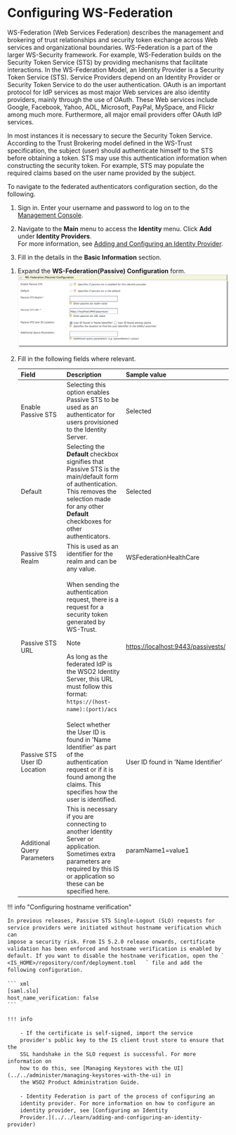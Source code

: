 # Configuring WS-Federation

WS-Federation (Web Services Federation) describes the management and
brokering of trust relationships and security token exchange across Web
services and organizational boundaries. WS-Federation is a part of the
larger WS-Security framework. For example, WS-Federation builds on the
Security Token Service (STS) by providing mechanisms that facilitate
interactions. In the WS-Federation Model, an Identity Provider is a
Security Token Service (STS). Service Providers depend on an Identity
Provider or Security Token Service to do the user authentication. OAuth
is an important protocol for IdP services as most major Web services are
also identity providers, mainly through the use of OAuth. These Web
services include Google, Facebook, Yahoo, AOL, Microsoft, PayPal,
MySpace, and Flickr among much more. Furthermore, all major email
providers offer OAuth IdP services.

In most instances it is necessary to secure the Security Token Service.
According to the Trust Brokering model defined in the WS-Trust
specification, the subject (user) should authenticate himself to the STS
before obtaining a token. STS may use this authentication information
when constructing the security token. For example, STS may populate the
required claims based on the user name provided by the subject.

To navigate to the federated authenticators configuration section, do
the following.

1.  Sign in. Enter your username and password to log on to the
    [Management
    Console](../../setup/getting-started-with-the-management-console).
    
2.  Navigate to the **Main** menu to access the **Identity** menu. Click
    **Add** under **Identity Providers**.  
    For more information, see [Adding and Configuring an Identity
    Provider](../../learn/adding-and-configuring-an-identity-provider).
    
3.  Fill in the details in the **Basic Information** section.

<!-- -->

1.  Expand the **WS-Federation(Passive) Configuration** form.  
    ![ws-federation-passive-configuration](../assets/img/tutorials/ws-federation-passive-configuration.png)
    
2.  Fill in the following fields where relevant.

    <table>
    <colgroup>
    <col style="width: 33%" />
    <col style="width: 44%" />
    <col style="width: 22%" />
    </colgroup>
    <thead>
    <tr class="header">
    <th>Field</th>
    <th>Description</th>
    <th>Sample value</th>
    </tr>
    </thead>
    <tbody>
    <tr class="odd">
    <td>Enable Passive STS</td>
    <td>Selecting this option enables Passive STS to be used as an authenticator for users provisioned to the Identity Server.</td>
    <td>Selected</td>
    </tr>
    <tr class="even">
    <td>Default</td>
    <td>Selecting the <strong>Default</strong> checkbox signifies that Passive STS is the main/default form of authentication. This removes the selection made for any other <strong>Default</strong> checkboxes for other authenticators.</td>
    <td>Selected</td>
    </tr>
    <tr class="odd">
    <td>Passive STS Realm</td>
    <td>This is used as an identifier for the realm and can be any value.</td>
    <td>WSFederationHealthCare</td>
    </tr>
    <tr class="even">
    <td>Passive STS URL</td>
    <td><div class="content-wrapper">
    <p>When sending the authentication request, there is a request for a security token generated by WS-Trust.</p>
    <div class="admonition info">
	<p class="admonition-title">Note</p>    
	As long as the federated IdP is the WSO2 Identity Server, this URL must follow this format: <code>                                   https://(host-name):(port)/acs                                 </code></p>
    </div></div></td>
    <td><a href="https://localhost:9443/passivests/">https://localhost:9443/passivests/</a></td>
    </tr>
    <tr class="odd">
    <td>Passive STS User ID Location</td>
    <td>Select whether the User ID is found in 'Name Identifier' as part of the authentication request or if it is found among the claims. This specifies how the user is identified.</td>
    <td>User ID found in 'Name Identifier'</td>
    </tr>
    <tr class="even">
    <td>Additional Query Parameters</td>
    <td>This is necessary if you are connecting to another Identity Server or application. Sometimes extra parameters are required by this IS or application so these can be specified here.</td>
    <td>paramName1=value1</td>
    </tr>
    </tbody>
    </table>

!!! info "Configuring hostname verification"

	In previous releases, Passive STS Single-Logout (SLO) requests for
	service providers were initiated without hostname verification which can
	impose a security risk. From IS 5.2.0 release onwards, certificate
	validation has been enforced and hostname verification is enabled by
	default. If you want to disable the hostname verification, open the `	<IS_HOME>/repository/conf/deployment.toml	` file and add the following configuration.

	``` xml
	[saml.slo] 
	host_name_verification: false
	```

	!!! info
	
		- If the certificate is self-signed, import the service
		provider's public key to the IS client trust store to ensure that the
		SSL handshake in the SLO request is successful. For more information on
		how to do this, see [Managing Keystores with the UI](../../administer/managing-keystores-with-the-ui) in
		the WSO2 Product Administration Guide.
    
		- Identity Federation is part of the process of configuring an
		identity provider. For more information on how to configure an
		identity provider, see [Configuring an Identity
		Provider.](../../learn/adding-and-configuring-an-identity-provider)

